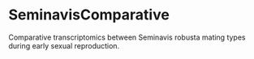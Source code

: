 # SeminavisComparative
Comparative transcriptomics between Seminavis robusta mating types during early sexual reproduction.
